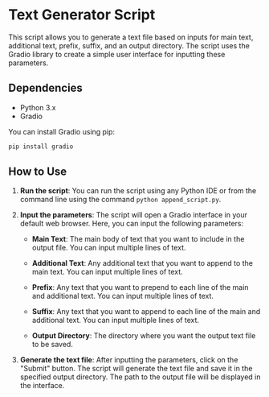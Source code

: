 # Text Generator Script

This script allows you to generate a text file based on inputs for main text, additional text, prefix, suffix, and an output directory. The script uses the Gradio library to create a simple user interface for inputting these parameters.

## Dependencies

- Python 3.x
- Gradio

You can install Gradio using pip:

```bash
pip install gradio
```

## How to Use

1. **Run the script**: You can run the script using any Python IDE or from the command line using the command `python append_script.py`.

2. **Input the parameters**: The script will open a Gradio interface in your default web browser. Here, you can input the following parameters:

   - **Main Text**: The main body of text that you want to include in the output file. You can input multiple lines of text.

   - **Additional Text**: Any additional text that you want to append to the main text. You can input multiple lines of text.

   - **Prefix**: Any text that you want to prepend to each line of the main and additional text. You can input multiple lines of text.

   - **Suffix**: Any text that you want to append to each line of the main and additional text. You can input multiple lines of text.

   - **Output Directory**: The directory where you want the output text file to be saved.

3. **Generate the text file**: After inputting the parameters, click on the "Submit" button. The script will generate the text file and save it in the specified output directory. The path to the output file will be displayed in the interface.

